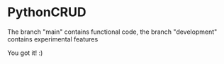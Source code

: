 # PythonCRUD
The branch "main" contains functional code, the branch "development" contains experimental features

You got it! :)
